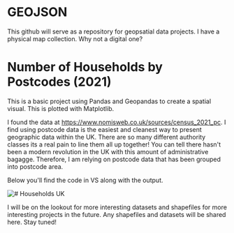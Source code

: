 # GEOJSON

This github will serve as a repository for geopsatial data projects. I have a physical map collection. Why not a digital one? 


# Number of Households by Postcodes (2021)

This is a basic project using Pandas and Geopandas to create a spatial visual. This is plotted with Matplotlib.

I found the data at https://www.nomisweb.co.uk/sources/census_2021_pc. I find using postcode data is the easiest and cleanest way to present geographic data within the UK. There are so many different authority classes its a real pain to line them all up together!
You can tell there hasn't been a modern revolution in the UK with this amount of administrative bagagge. Therefore, I am relying on postcode data that has been grouped into postcode area.

Below you'll find the code in VS along with the output.

![# Households UK](https://github.com/ZMBG50/Geojson/assets/128370305/54f2e2c8-b6e3-444a-9ce0-6a1a381927c5)


I will be on the lookout for more interesting datasets and shapefiles for more interesting projects in the future. Any shapefiles and datasets will be shared here. Stay tuned!
